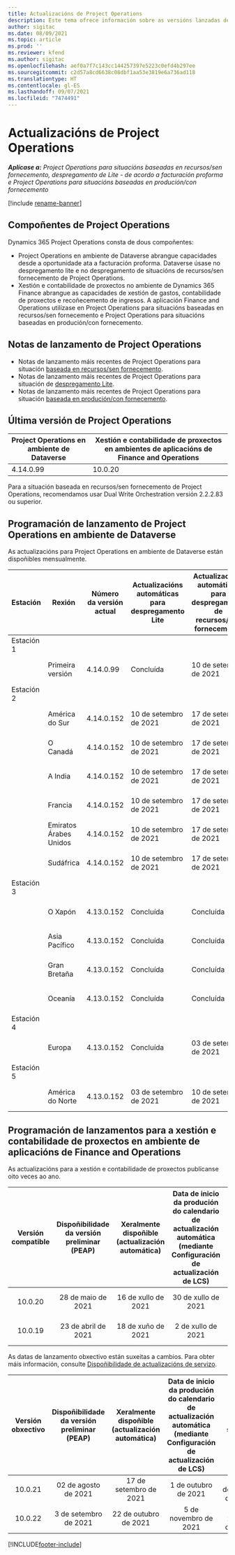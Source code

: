 ```yaml
---
title: Actualizacións de Project Operations
description: Este tema ofrece información sobre as versións lanzadas de Dynamics 365 Project Operations.
author: sigitac
ms.date: 08/09/2021
ms.topic: article
ms.prod: ''
ms.reviewer: kfend
ms.author: sigitac
ms.openlocfilehash: aef0a7f7c143cc144257397e5223c0efd4b297ee
ms.sourcegitcommit: c2d57a8cd6638c08dbf1aa53e3819e6a736ad118
ms.translationtype: HT
ms.contentlocale: gl-ES
ms.lasthandoff: 09/07/2021
ms.locfileid: "7474491"
---
```

# <a name="project-operations-updates"></a>Actualizacións de Project Operations

_**Aplícase a:** Project Operations para situacións baseadas en recursos/sen fornecemento, despregamento de Lite - de acordo a facturación proforma e Project Operations para situacións baseadas en produción/con fornecemento_

[!include [rename-banner](~/includes/cc-data-platform-banner.md)]

## <a name="project-operations-components"></a>Compoñentes de Project Operations

Dynamics 365 Project Operations consta de dous compoñentes:

- Project Operations en ambiente de Dataverse abrangue capacidades desde a oportunidade ata a facturación proforma. Dataverse úsase no despregamento lite e no despregamento de situacións de recursos/sen fornecemento de Project Operations.
- Xestión e contabilidade de proxectos no ambiente de Dynamics 365 Finance abrangue as capacidades de xestión de gastos, contabilidade de proxectos e recoñecemento de ingresos. A aplicación Finance and Operations utilízase en Project Operations para situacións baseadas en recursos/sen fornecemento e Project Operations para situacións baseadas en produción/con fornecemento.

## <a name="project-operations-release-notes"></a>Notas de lanzamento de Project Operations
- Notas de lanzamento máis recentes de Project Operations para situación [baseada en recursos/sen fornecemento](whats-new-august-2021-resource-based.md).
- Notas de lanzamento máis recentes de Project Operations para situación de [despregamento Lite](../pro/whats-new/whats-new-august-2021-lite.md).
- Notas de lanzamento máis recentes de Project Operations para situación [baseada en produción/con fornecemento](../prod-pma/whats-new/whats-new-jul-2021-stocked.md).

## <a name="project-operations-latest-version"></a>Última versión de Project Operations

| Project Operations en ambiente de Dataverse | Xestión e contabilidade de proxectos en ambientes de aplicacións de Finance and Operations | 
| --- | --- |
| 4.14.0.99 | 10.0.20 |

Para a situación baseada en recursos/sen fornecemento de Project Operations, recomendamos usar Dual Write Orchestration versión 2.2.2.83 ou superior.

## <a name="release-schedule-for-project-operations-on-dataverse-environment"></a>Programación de lanzamento de Project Operations en ambiente de Dataverse

As actualizacións para Project Operations en ambiente de Dataverse están dispoñibles mensualmente. 

| Estación | Rexión | Número da versión actual | Actualizacións automáticas para despregamento Lite | Actualizacións automáticas para despregamento de recursos/sen fornecemento | Número da versión seguinte | A seguinte versión está dispoñible xeralmente |
|-----------|-----------------------|-----------------|--------------------|---------------------|---------------------|---------------------|
| Estación 1 |   &nbsp;              |    &nbsp;       | &nbsp;             |      &nbsp;         |      &nbsp;         |      &nbsp;         |
|   &nbsp;  | Primeira versión         |  4.14.0.99      | Concluída           | 10 de setembro de 2021  | A determinar                 | 01 de outubro de 2021    |
| Estación 2 |   &nbsp;              |    &nbsp;       | &nbsp;             |      &nbsp;         |      &nbsp;         |      &nbsp;         |
|   &nbsp;  | América do Sur         |  4.14.0.152     | 10 de setembro de 2021 | 17 de setembro de 2021  | A determinar                 | 01 de outubro de 2021    |
|    &nbsp; | O Canadá                |  4.14.0.152     | 10 de setembro de 2021 | 17 de setembro de 2021  | A determinar                 | 01 de outubro de 2021    |
|   &nbsp;  | A India                 |  4.14.0.152     | 10 de setembro de 2021 | 17 de setembro de 2021  | A determinar                 | 01 de outubro de 2021    |
|   &nbsp;  | Francia                |  4.14.0.152     | 10 de setembro de 2021 | 17 de setembro de 2021  | A determinar                 | 01 de outubro de 2021    |
|   &nbsp;  | Emiratos Árabes Unidos  |  4.14.0.152     | 10 de setembro de 2021 | 17 de setembro de 2021  | A determinar                 | 01 de outubro de 2021    |
|   &nbsp;  | Sudáfrica          |  4.14.0.152     | 10 de setembro de 2021 | 17 de setembro de 2021  | A determinar                 | 01 de outubro de 2021    |
| Estación 3 |      &nbsp;           |     &nbsp;      |     &nbsp;         |      &nbsp;         |      &nbsp;         |      &nbsp;         |
|   &nbsp;  | O Xapón                 |  4.13.0.152     | Concluída           | Concluída            | 4.14.0.152          | 10 de setembro de 2021  |
|   &nbsp;  | Asia Pacífico          |  4.13.0.152     | Concluída           | Concluída            | 4.14.0.152          | 10 de setembro de 2021  |
|   &nbsp;  | Gran Bretaña         |  4.13.0.152     | Concluída           | Concluída            | 4.14.0.152          | 10 de setembro de 2021  |
|   &nbsp;  | Oceanía               |  4.13.0.152     | Concluída           | Concluída            | 4.14.0.152          | 10 de setembro de 2021  |
| Estación 4 |     &nbsp;            |     &nbsp;      |     &nbsp;         |      &nbsp;         |      &nbsp;         |      &nbsp;         |
|   &nbsp;  | Europa                |  4.13.0.152     | Concluída           | 03 de setembro de 2021  | 4.14.0.152          | 17 de setembro de 2021  |
| Estación 5 |     &nbsp;            |     &nbsp;      |     &nbsp;         |      &nbsp;         |      &nbsp;         |      &nbsp;         |
|   &nbsp;  | América do Norte         |  4.13.0.152     | 03 de setembro de 2021 | 10 de setembro de 2021  | 4.14.0.152          | 24 de setembro de 2021  |


## <a name="release-schedule-for-project-management-and-accounting-in-the-finance-and-operations-apps-environment"></a>Programación de lanzamentos para a xestión e contabilidade de proxectos en ambiente de aplicacións de Finance and Operations

As actualizacións para a xestión e contabilidade de proxectos publícanse oito veces ao ano.

|          Versión compatible          | Dispoñibilidade da versión preliminar (PEAP) | Xeralmente dispoñible (actualización automática) | Data de inicio da produción do calendario de actualización automática (mediante Configuración de actualización de LCS) |   Fin do servizo   |
|:-------------------------:|:---------------------------:|:---------------------------------:|:--------------------------------------------------------------------:|:------------------:|
|          10.0.20          |         28 de maio de 2021        |           16 de xullo de 2021           |                             30 de xullo de 2021                             |  22 de outubro de 2021  |
|          10.0.19          |        23 de abril de 2021       |            18 de xuño de 2021           |                             2 de xullo de 2021                             | 17 de setembro de 2021 |



As datas de lanzamento obxectivo están suxeitas a cambios. Para obter máis información, consulte [Dispoñibilidade de actualizacións de servizo](/dynamics365/fin-ops-core/fin-ops/get-started/public-preview-releases?toc=%2fdynamics365%2ffinance%2ftoc.json).

|          Versión obxectivo          | Dispoñibilidade da versión preliminar (PEAP) | Xeralmente dispoñible (actualización automática) | Data de inicio da produción do calendario de actualización automática (mediante Configuración de actualización de LCS) |   Fin do servizo   |
|:-------------------------:|:---------------------------:|:---------------------------------:|:--------------------------------------------------------------------:|:------------------:|
|          10.0.21          |         02 de agosto de 2021     |           17 de setembro de 2021      |                             1 de outubro de 2021                           |  10 de decembro de 2021  |
|          10.0.22          |      3 de setembro de 2021      |          22 de outubro de 2021         |                           5 de novembro de 2021                           |  14 de xaneiro de 2022  |

[!INCLUDE[footer-include](../includes/footer-banner.md)]
